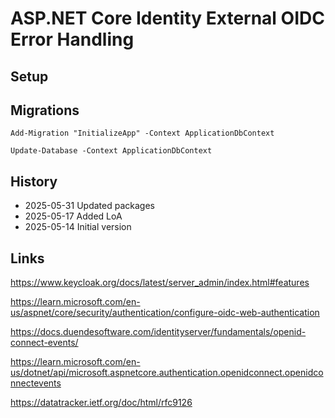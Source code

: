 # ASP.NET Core Identity External OIDC Error Handling

## Setup

## Migrations

```
Add-Migration "InitializeApp" -Context ApplicationDbContext
```

```
Update-Database -Context ApplicationDbContext
```

## History

- 2025-05-31 Updated packages
- 2025-05-17 Added LoA
- 2025-05-14 Initial version

## Links

https://www.keycloak.org/docs/latest/server_admin/index.html#features

https://learn.microsoft.com/en-us/aspnet/core/security/authentication/configure-oidc-web-authentication

https://docs.duendesoftware.com/identityserver/fundamentals/openid-connect-events/

https://learn.microsoft.com/en-us/dotnet/api/microsoft.aspnetcore.authentication.openidconnect.openidconnectevents

https://datatracker.ietf.org/doc/html/rfc9126